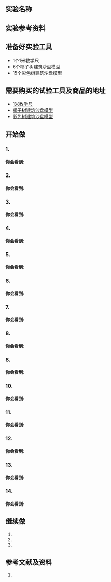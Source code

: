 ## 实验名称

## 实验参考资料


## 准备好实验工具
- 1个1米教学尺
- 6个椰子树建筑沙盘模型
- 15个彩色树建筑沙盘模型

## 需要购买的试验工具及商品的地址

- [1米教学尺](https://item.taobao.com/item.htm?spm=a1z0d.6639537.1997196601.66.7a497484xfOZhu&id=562589305422)
- [椰子树建筑沙盘模型](https://detail.tmall.com/item.htm?id=44376736709&spm=a1z09.2.0.0.279e2e8dm3Oghz&_u=lc6ncuddc7c)
- [彩色树建筑沙盘模型](https://detail.tmall.com/item.htm?id=44376736709&spm=a1z09.2.0.0.279e2e8dm3Oghz&_u=lc6ncuddc7c)
 
## 开始做

### 1. 


#### 你会看到: 


### 2. 


#### 你会看到: 


### 3. 


#### 你会看到: 


### 4. 


#### 你会看到: 


### 5. 


#### 你会看到: 


### 6. 


#### 你会看到: 


### 7. 


#### 你会看到: 


### 8. 


#### 你会看到: 


### 8. 


#### 你会看到: 


### 10. 


#### 你会看到: 


### 11. 


#### 你会看到: 


### 12. 


#### 你会看到: 


### 13. 


#### 你会看到: 


### 14. 


#### 你会看到: 


## 继续做

1. 

2. 

3. 

## 参考文献及资料

1. 
